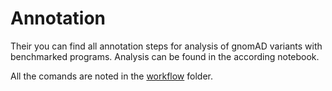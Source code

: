 # Annotation

Their you can find all annotation steps for analysis of gnomAD variants with benchmarked programs. Analysis can be found in the according notebook.

All the comands are noted in the [workflow](https://github.com/EkaterinShitik/IRD_prediction_assessment/tree/Dir_organization/workflow) folder.
